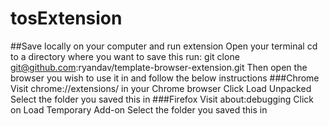 # tosExtension

##Save locally on your computer and run extension
Open your terminal
  cd to a directory where you want to save this
  run: git clone git@github.com:ryandav/template-browser-extension.git
  Then open the browser you wish to use it in and follow the below instructions
###Chrome
  Visit chrome://extensions/ in your Chrome browser
  Click Load Unpacked
  Select the folder you saved this in
###Firefox
  Visit about:debugging
  Click on Load Temporary Add-on
  Select the folder you saved this in

